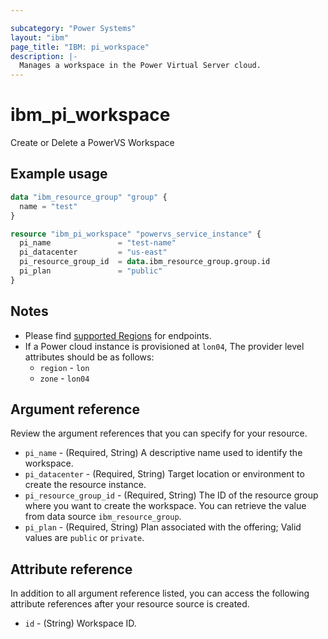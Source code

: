 ```yaml
---

subcategory: "Power Systems"
layout: "ibm"
page_title: "IBM: pi_workspace"
description: |-
  Manages a workspace in the Power Virtual Server cloud.
---
```


# ibm_pi_workspace

Create or Delete a PowerVS Workspace

## Example usage

```terraform
data "ibm_resource_group" "group" {
  name = "test"
}

resource "ibm_pi_workspace" "powervs_service_instance" {
  pi_name               = "test-name"
  pi_datacenter         = "us-east"
  pi_resource_group_id  = data.ibm_resource_group.group.id
  pi_plan               = "public"
}
```

## Notes

- Please find [supported Regions](https://cloud.ibm.com/apidocs/power-cloud#endpoint) for endpoints.
- If a Power cloud instance is provisioned at `lon04`, The provider level attributes should be as follows:
  - `region` - `lon`
  - `zone` - `lon04`

## Argument reference

Review the argument references that you can specify for your resource.

- `pi_name` - (Required, String) A descriptive name used to identify the workspace.
- `pi_datacenter` - (Required, String) Target location or environment to create the resource instance.
- `pi_resource_group_id` - (Required, String) The ID of the resource group where you want to create the workspace. You can retrieve the value from data source `ibm_resource_group`.
- `pi_plan` -  (Required, String) Plan associated with the offering; Valid values are `public` or `private`.

## Attribute reference

In addition to all argument reference listed, you can access the following attribute references after your resource source is created.

- `id` - (String) Workspace ID.